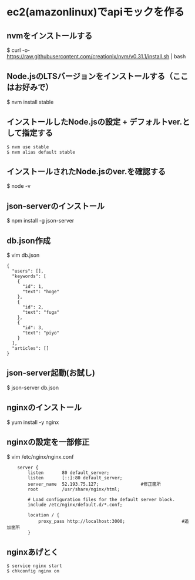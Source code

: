# ec2(amazonlinux)でapiモックを作る


## nvmをインストールする
$ curl -o- https://raw.githubusercontent.com/creationix/nvm/v0.31.1/install.sh | bash

## Node.jsのLTSバージョンをインストールする（ここはお好みで）
$ nvm install stable

## インストールしたNode.jsの設定 + デフォルトver.として指定する
```
$ nvm use stable
$ nvm alias default stable
```

## インストールされたNode.jsのver.を確認する
$ node -v

## json-serverのインストール
$ npm install -g json-server

## db.json作成
$ vim db.json
```
{
  "users": [],
  "keywords": [
    {
      "id": 1,
      "text": "hoge"
    },
    {
      "id": 2,
      "text": "fuga"
    },
    {
      "id": 3,
      "text": "piyo"
    }
  ],
  "articles": []
}
```

## json-server起動(お試し)
$ json-server db.json

## nginxのインストール
$ yum install -y nginx

## nginxの設定を一部修正
$ vim /etc/nginx/nginx.conf
```
    server {
        listen       80 default_server;
        listen       [::]:80 default_server;
        server_name  52.193.75.127;                #修正箇所
        root         /usr/share/nginx/html;

        # Load configuration files for the default server block.
        include /etc/nginx/default.d/*.conf;

        location / {
            proxy_pass http://localhost:3000;　　　　　　　　　　　　　#追加箇所
        }
```

## nginxあげとく
```
$ service nginx start
$ chkconfig nginx on
```
